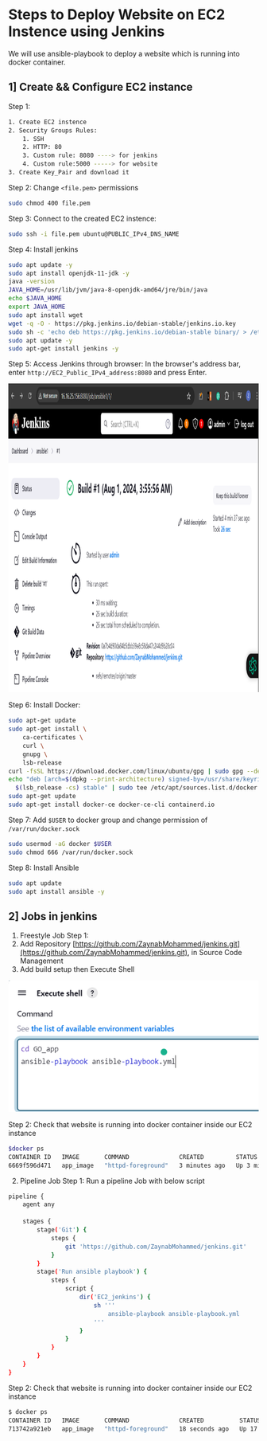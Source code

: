 # Steps to Deploy Website on EC2 Instence using Jenkins
We will use ansible-playbook to deploy a website which is running into docker container.
## 1] Create && Configure EC2 instance
Step 1:
```bash
1. Create EC2 instence
2. Security Groups Rules:
    1. SSH
    2. HTTP: 80
    3. Custom rule: 8080 ----> for jenkins
    4. Custom rule:5000 -----> for website
3. Create Key_Pair and download it
```
Step 2:
Change `<file.pem>` permissions
```bash
sudo chmod 400 file.pem
```
Step 3:
Connect to the created EC2 instence:
```bash
sudo ssh -i file.pem ubuntu@PUBLIC_IPv4_DNS_NAME
```
Step 4:
Install jenkins
```bash
sudo apt update -y
sudo apt install openjdk-11-jdk -y
java -version
JAVA_HOME=/usr/lib/jvm/java-8-openjdk-amd64/jre/bin/java
echo $JAVA_HOME
export JAVA_HOME
sudo apt install wget 
wget -q -O - https://pkg.jenkins.io/debian-stable/jenkins.io.key
sudo sh -c 'echo deb https://pkg.jenkins.io/debian-stable binary/ > /etc/apt/sources.list.d/jenkins.list'
sudo apt update -y 
sudo apt-get install jenkins -y
```
Step 5:
Access Jenkins through browser:
In the browser's address bar, enter `http://EC2_Public_IPv4_address:8080` and press Enter.

<img src="https://github.com/ZaynabMohammed/jenkins/blob/master/EC2_jenkins/2.PNG" width="900" height="620" >

Step 6:
Install Docker:
```bash
sudo apt-get update
sudo apt-get install \
    ca-certificates \
    curl \
    gnupg \
    lsb-release
curl -fsSL https://download.docker.com/linux/ubuntu/gpg | sudo gpg --dearmor -o /usr/share/keyrings/docker-archive-keyring.gpg
echo "deb [arch=$(dpkg --print-architecture) signed-by=/usr/share/keyrings/docker-archive-keyring.gpg] https://download.docker.com/linux/ubuntu \
  $(lsb_release -cs) stable" | sudo tee /etc/apt/sources.list.d/docker.list > /dev/null
sudo apt-get update
sudo apt-get install docker-ce docker-ce-cli containerd.io
```
Step 7:
Add `$USER` to docker group and change permission of `/var/run/docker.sock`
```bash
sudo usermod -aG docker $USER
sudo chmod 666 /var/run/docker.sock
```
Step 8:
Install Ansible
```bash
sudo apt update
sudo apt install ansible -y
```
## 2] Jobs in jenkins
1. Freestyle Job
Step 1:  
 1. Add Repository [https://github.com/ZaynabMohammed/jenkins.git](https://github.com/ZaynabMohammed/jenkins.git), in Source Code Management
 2. Add build setup then Execute Shell
   
![1](1.PNG)

Step 2:
Check that website is running into docker container inside our EC2 instance
```bash
$docker ps
CONTAINER ID   IMAGE       COMMAND              CREATED         STATUS         PORTS                                               NAMES
6669f596d471   app_image   "httpd-foreground"   3 minutes ago   Up 3 minutes   80/tcp, 0.0.0.0:5000->8080/tcp, :::5000->8080/tcp   app
```
2. Pipeline Job
Step 1:
Run a pipeline Job with below script
```bash
pipeline {
    agent any
	
    stages {
	    stage('Git') {
            steps {
                git 'https://github.com/ZaynabMohammed/jenkins.git'
            }
        }
        stage('Run ansible playbook') {
            steps {
                script {
                    dir('EC2_jenkins') {
                        sh '''
                            ansible-playbook ansible-playbook.yml
                        '''
                    }
                }
            }
        }
    }
}
```
Step 2:
Check that website is running into docker container inside our EC2 instance
```bash
$ docker ps
CONTAINER ID   IMAGE       COMMAND              CREATED          STATUS          PORTS                                               NAMES
713742a921eb   app_image   "httpd-foreground"   18 seconds ago   Up 17 seconds   80/tcp, 0.0.0.0:5000->8080/tcp, :::5000->8080/tcp   app
```
